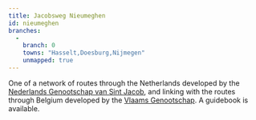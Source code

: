 ```yaml
---
title: Jacobsweg Nieumeghen
id: nieumeghen
branches:
  -
    branch: 0
    towns: "Hasselt,Doesburg,Nijmegen"
    unmapped: true
---
```


One of a network of routes through the Netherlands developed by the [Nederlands Genootschap van Sint Jacob][0], and linking with the routes through Belgium developed by the [Vlaams Genootschap][1]. A guidebook is available.

[0]: http://webwinkel.santiago.nl/
[1]: http://www.compostelagenootschap.be/default.aspx?id=512